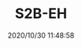 ﻿---
layout: post 
title: S2B-EH
overview: 
series: EH
part_number: 6-S2B-EH
thumb_img: static/202010/450-thumb-20201030194951.jpg
small_img: static/202010/450-20201030194951.jpg
date: 2020/10/30 11:48:58
---



